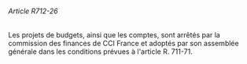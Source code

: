 ###### Article R712-26

Les projets de budgets, ainsi que les comptes, sont arrêtés par la commission des finances de CCI France et adoptés par son assemblée générale dans les conditions prévues à l'article R. 711-71.


